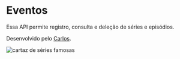 # Eventos

Essa API permite registro, consulta e deleção de séries e episódios.

Desenvolvido pelo [Carlos](https://carloschiarelli.github.io/sobre-mim/).

![cartaz de séries famosas](/img/series.jpeg)
